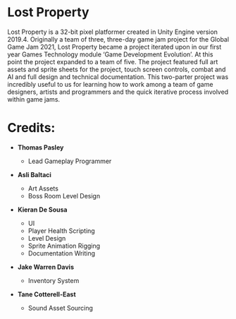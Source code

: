 # Lost Property
Lost Property is a 32-bit pixel platformer created in Unity Engine version 2019.4. Originally a team of three, three-day game jam project for the Global Game Jam 2021, Lost Property became a project iterated upon in our first year Games Technology module ‘Game Development Evolution’. At this point the project expanded to a team of five. The project featured full art assets and sprite sheets for the project, touch screen controls, combat and AI and full design and technical documentation. This two-parter project was incredibly useful to us for learning how to work among a team of game designers, artists and programmers and the quick iterative process involved within game jams.


# Credits:
- **Thomas Pasley**
  - Lead Gameplay Programmer

- **Asli Baltaci**
  - Art Assets
  - Boss Room Level Design

- **Kieran De Sousa**
  - UI
  - Player Health Scripting
  - Level Design
  - Sprite Animation Rigging
  - Documentation Writing

- **Jake Warren Davis**
  - Inventory System

- **Tane Cotterell-East**
  - Sound Asset Sourcing
